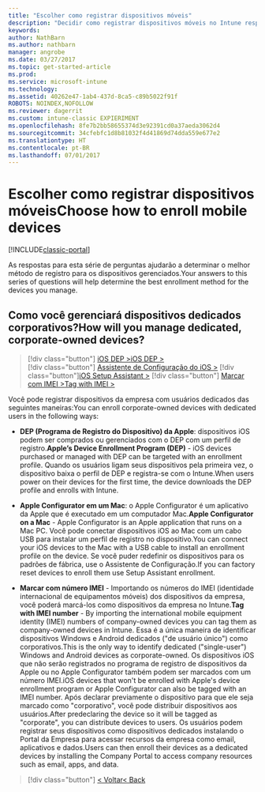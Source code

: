 ```yaml
---
title: "Escolher como registrar dispositivos móveis"
description: "Decidir como registrar dispositivos móveis no Intune respondendo algumas perguntas simples"
keywords: 
author: NathBarn
ms.author: nathbarn
manager: angrobe
ms.date: 03/27/2017
ms.topic: get-started-article
ms.prod: 
ms.service: microsoft-intune
ms.technology: 
ms.assetid: 40262e47-1ab4-437d-8ca5-c89b5022f91f
ROBOTS: NOINDEX,NOFOLLOW
ms.reviewer: dagerrit
ms.custom: intune-classic EXPIERIMENT
ms.openlocfilehash: 8fe7b2bb58655374d3e92391cd0a37aeda3062d4
ms.sourcegitcommit: 34cfebfc1d8b81032f4d41869d74dda559e677e2
ms.translationtype: HT
ms.contentlocale: pt-BR
ms.lasthandoff: 07/01/2017
---
```

# <span data-ttu-id="1b25b-103">Escolher como registrar dispositivos móveis</span><span class="sxs-lookup"><span data-stu-id="1b25b-103">Choose how to enroll mobile devices</span></span>
<a id="choose-how-to-enroll-mobile-devices" class="xliff"></a>

[!INCLUDE[classic-portal](../includes/classic-portal.md)]

<span data-ttu-id="1b25b-104">As respostas para esta série de perguntas ajudarão a determinar o melhor método de registro para os dispositivos gerenciados.</span><span class="sxs-lookup"><span data-stu-id="1b25b-104">Your answers to this series of questions will help determine the best enrollment method for the devices you manage.</span></span>

## <span data-ttu-id="1b25b-105">**Como você gerenciará dispositivos dedicados corporativos?**</span><span class="sxs-lookup"><span data-stu-id="1b25b-105">**How will you manage dedicated, corporate-owned devices?**</span></span>
<a id="how-will-you-manage-dedicated-corporate-owned-devices" class="xliff"></a>

  > [!div class="button"]
[<span data-ttu-id="1b25b-106">iOS DEP ></span><span class="sxs-lookup"><span data-stu-id="1b25b-106">iOS DEP ></span></span>](/intune-classic/deploy-use/ios-device-enrollment-program-in-microsoft-intune)  
> [!div class="button"]
<span data-ttu-id="1b25b-107">[Assistente de Configuração do iOS >](/intune-classic/deploy-use/ios-setup-assistant-enrollment-in-microsoft-intune)
> [!div class="button"]</span><span class="sxs-lookup"><span data-stu-id="1b25b-107">[iOS Setup Assistant >](/intune-classic/deploy-use/ios-setup-assistant-enrollment-in-microsoft-intune)
[!div class="button"]</span></span>
[<span data-ttu-id="1b25b-108">Marcar com IMEI ></span><span class="sxs-lookup"><span data-stu-id="1b25b-108">Tag with IMEI ></span></span>](/intune-classic/deploy-use/specify-corporate-owned-devices-with-international-mobile-equipment-identity-imei-numbers)

  <span data-ttu-id="1b25b-109">Você pode registrar dispositivos da empresa com usuários dedicados das seguintes maneiras:</span><span class="sxs-lookup"><span data-stu-id="1b25b-109">You can enroll corporate-owned devices with dedicated users in the following ways:</span></span>

  - <span data-ttu-id="1b25b-110">**DEP (Programa de Registro do Dispositivo) da Apple**: dispositivos iOS podem ser comprados ou gerenciados com o DEP com um perfil de registro.</span><span class="sxs-lookup"><span data-stu-id="1b25b-110">**Apple’s Device Enrollment Program (DEP)** - iOS devices purchased or managed with DEP can be targeted with an enrollment profile.</span></span> <span data-ttu-id="1b25b-111">Quando os usuários ligam seus dispositivos pela primeira vez, o dispositivo baixa o perfil de DEP e registra-se com o Intune.</span><span class="sxs-lookup"><span data-stu-id="1b25b-111">When users power on their devices for the first time, the device downloads the DEP profile and enrolls with Intune.</span></span>

  - <span data-ttu-id="1b25b-112">**Apple Configurator em um Mac**: o Apple Configurator é um aplicativo da Apple que é executado em um computador Mac.</span><span class="sxs-lookup"><span data-stu-id="1b25b-112">**Apple Configurator on a Mac** - Apple Configurator is an Apple application that runs on a Mac PC.</span></span> <span data-ttu-id="1b25b-113">Você pode conectar dispositivos iOS ao Mac com um cabo USB para instalar um perfil de registro no dispositivo.</span><span class="sxs-lookup"><span data-stu-id="1b25b-113">You can connect your iOS devices to the Mac with a USB cable to install an enrollment profile on the device.</span></span> <span data-ttu-id="1b25b-114">Se você puder redefinir os dispositivos para os padrões de fábrica, use o Assistente de Configuração.</span><span class="sxs-lookup"><span data-stu-id="1b25b-114">If you can factory reset devices to enroll them use Setup Assistant enrollment.</span></span>

  - <span data-ttu-id="1b25b-115">**Marcar com número IMEI** - Importando os números do IMEI (identidade internacional de equipamentos móveis) dos dispositivos da empresa, você poderá marcá-los como dispositivos da empresa no Intune.</span><span class="sxs-lookup"><span data-stu-id="1b25b-115">**Tag with IMEI number** - By importing the international mobile equipment identity (IMEI) numbers of company-owned devices you can tag them as company-owned devices in Intune.</span></span> <span data-ttu-id="1b25b-116">Essa é a única maneira de identificar dispositivos Windows e Android dedicados ("de usuário único") como corporativos.</span><span class="sxs-lookup"><span data-stu-id="1b25b-116">This is the only way to identify dedicated ("single-user") Windows and Android devices as corporate-owned.</span></span> <span data-ttu-id="1b25b-117">Os dispositivos iOS que não serão registrados no programa de registro de dispositivos da Apple ou no Apple Configurator também podem ser marcados com um número IMEI.</span><span class="sxs-lookup"><span data-stu-id="1b25b-117">iOS devices that won't be enrolled with Apple's device enrollment program or Apple Configurator can also be tagged with an IMEI number.</span></span> <span data-ttu-id="1b25b-118">Após declarar previamente o dispositivo para que ele seja marcado como "corporativo", você pode distribuir dispositivos aos usuários.</span><span class="sxs-lookup"><span data-stu-id="1b25b-118">After predeclaring the device so it will be tagged as "corporate", you can distribute devices to users.</span></span> <span data-ttu-id="1b25b-119">Os usuários podem registrar seus dispositivos como dispositivos dedicados instalando o Portal da Empresa para acessar recursos da empresa como email, aplicativos e dados.</span><span class="sxs-lookup"><span data-stu-id="1b25b-119">Users can then enroll their devices as a dedicated devices by installing the Company Portal to access company resources such as email, apps, and data.</span></span>

> [!div class="button"]
[<span data-ttu-id="1b25b-120">< Voltar</span><span class="sxs-lookup"><span data-stu-id="1b25b-120">< Back</span></span>](choose-how-to-enroll-devices3.md)
